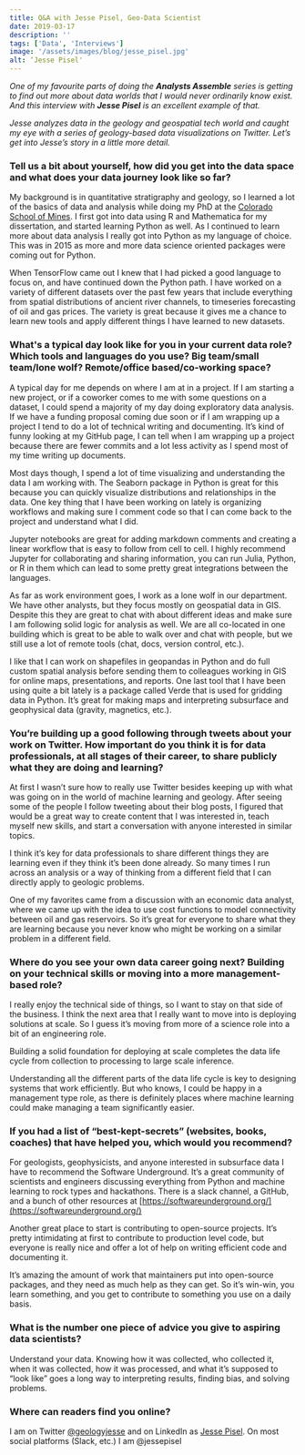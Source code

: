 ```yaml
---
title: Q&A with Jesse Pisel, Geo-Data Scientist
date: 2019-03-17
description: ''
tags: ['Data', 'Interviews']
image: '/assets/images/blog/jesse_pisel.jpg'
alt: ‘Jesse Pisel'
---
```

_One of my favourite parts of doing the **Analysts Assemble** series is getting to find out more about data worlds that I would never ordinarily know exist. And this interview with **Jesse Pisel** is an excellent example of that._

_Jesse analyzes data in the geology and geospatial tech world and caught my eye with a series of geology-based data visualizations on Twitter. Let&#8217;s get into Jesse&#8217;s story in a little more detail._

### Tell us a bit about yourself, how did you get into the data space and what does your data journey look like so far?

My background is in quantitative stratigraphy and geology, so I learned a lot of the basics of data and analysis while doing my PhD at the [Colorado School of Mines](https://www.mines.edu/). I first got into data using R and Mathematica for my dissertation, and started learning Python as well. As I continued to learn more about data analysis I really got into Python as my language of choice. This was in 2015 as more and more data science oriented packages were coming out for Python.

When TensorFlow came out I knew that I had picked a good language to focus on, and have continued down the Python path. I have worked on a variety of different datasets over the past few years that include everything from spatial distributions of ancient river channels, to timeseries forecasting of oil and gas prices. The variety is great because it gives me a chance to learn new tools and apply different things I have learned to new datasets.

### What's a typical day look like for you in your current data role? Which tools and languages do you use? Big team/small team/lone wolf? Remote/office based/co-working space?

A typical day for me depends on where I am at in a project. If I am starting a new project, or if a coworker comes to me with some questions on a dataset, I could spend a majority of my day doing exploratory data analysis. If we have a funding proposal coming due soon or if I am wrapping up a project I tend to do a lot of technical writing and documenting. It&#8217;s kind of funny looking at my GitHub page, I can tell when I am wrapping up a project because there are fewer commits and a lot less activity as I spend most of my time writing up documents.

Most days though, I spend a lot of time visualizing and understanding the data I am working with. The Seaborn package in Python is great for this because you can quickly visualize distributions and relationships in the data. One key thing that I have been working on lately is organizing workflows and making sure I comment code so that I can come back to the project and understand what I did.

Jupyter notebooks are great for adding markdown comments and creating a linear workflow that is easy to follow from cell to cell. I highly recommend Jupyter for collaborating and sharing information, you can run Julia, Python, or R in them which can lead to some pretty great integrations between the languages.

As far as work environment goes, I work as a lone wolf in our department. We have other analysts, but they focus mostly on geospatial data in GIS. Despite this they are great to chat with about different ideas and make sure I am following solid logic for analysis as well. We are all co-located in one building which is great to be able to walk over and chat with people, but we still use a lot of remote tools (chat, docs, version control, etc.).

I like that I can work on shapefiles in geopandas in Python and do full custom spatial analysis before sending them to colleagues working in GIS for online maps, presentations, and reports. One last tool that I have been using quite a bit lately is a package called Verde that is used for gridding data in Python. It&#8217;s great for making maps and interpreting subsurface and geophysical data (gravity, magnetics, etc.).

### You&#8217;re building up a good following through tweets about your work on Twitter. How important do you think it is for data professionals, at all stages of their career, to share publicly what they are doing and learning?

At first I wasn&#8217;t sure how to really use Twitter besides keeping up with what was going on in the world of machine learning and geology. After seeing some of the people I follow tweeting about their blog posts, I figured that would be a great way to create content that I was interested in, teach myself new skills, and start a conversation with anyone interested in similar topics.

I think it&#8217;s key for data professionals to share different things they are learning even if they think it&#8217;s been done already. So many times I run across an analysis or a way of thinking from a different field that I can directly apply to geologic problems.

One of my favorites came from a discussion with an economic data analyst, where we came up with the idea to use cost functions to model connectivity between oil and gas reservoirs. So it&#8217;s great for everyone to share what they are learning because you never know who might be working on a similar problem in a different field.

### Where do you see your own data career going next? Building on your technical skills or moving into a more management-based role?

I really enjoy the technical side of things, so I want to stay on that side of the business. I think the next area that I really want to move into is deploying solutions at scale. So I guess it&#8217;s moving from more of a science role into a bit of an engineering role.

Building a solid foundation for deploying at scale completes the data life cycle from collection to processing to large scale inference.

Understanding all the different parts of the data life cycle is key to designing systems that work efficiently. But who knows, I could be happy in a management type role, as there is definitely places where machine learning could make managing a team significantly easier.

### If you had a list of “best-kept-secrets” (websites, books, coaches) that have helped you, which would you recommend?

For geologists, geophysicists, and anyone interested in subsurface data I have to recommend the Software Underground. It&#8217;s a great community of scientists and engineers discussing everything from Python and machine learning to rock types and hackathons. There is a slack channel, a GitHub, and a bunch of other resources at [https://softwareunderground.org/](https://softwareunderground.org/)

Another great place to start is contributing to open-source projects. It&#8217;s pretty intimidating at first to contribute to production level code, but everyone is really nice and offer a lot of help on writing efficient code and documenting it.

It&#8217;s amazing the amount of work that maintainers put into open-source packages, and they need as much help as they can get. So it&#8217;s win-win, you learn something, and you get to contribute to something you use on a daily basis.

### What is the number one piece of advice you give to aspiring data scientists?

Understand your data. Knowing how it was collected, who collected it, when it was collected, how it was processed, and what it&#8217;s supposed to &#8220;look like&#8221; goes a long way to interpreting results, finding bias, and solving problems.

### Where can readers find you online?

I am on Twitter [@geologyjesse](https://twitter.com/geologyjesse) and on LinkedIn as [Jesse Pisel](https://www.linkedin.com/in/jesse-pisel-70519430). On most social platforms (Slack, etc.) I am @jessepisel